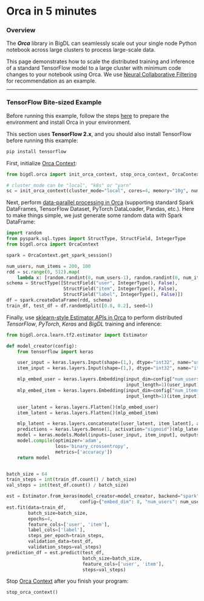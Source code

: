 # Orca in 5 minutes

### Overview

The  _**Orca**_ library in BigDL can seamlessly scale out your single node Python notebook across large clusters to process large-scale data.

This page demonstrates how to scale the distributed training and inference of a standard TensorFlow model to a large cluster with minimum code changes to your notebook using Orca. We use [Neural Collaborative Filtering](https://arxiv.org/abs/1708.05031) for recommendation as an example.

---

### TensorFlow Bite-sized Example

Before running this example, follow the steps [here](install.md) to prepare the environment and install Orca in your environment.

This section uses **TensorFlow 2.x**, and you should also install TensorFlow before running this example:
```bash
pip install tensorflow
```

First, initialize [Orca Context](orca-context.md):

```python
from bigdl.orca import init_orca_context, stop_orca_context, OrcaContext

# cluster_mode can be "local", "k8s" or "yarn"
sc = init_orca_context(cluster_mode="local", cores=4, memory="10g", num_nodes=1)
```

Next, perform [data-parallel processing in Orca](data-parallel-processing.md) (supporting standard Spark DataFrames, TensorFlow Dataset, PyTorch DataLoader, Pandas, etc.). Here to make things simple, we just generate some random data with Spark DataFrame:

```python
import random
from pyspark.sql.types import StructType, StructField, IntegerType
from bigdl.orca import OrcaContext

spark = OrcaContext.get_spark_session()

num_users, num_items = 200, 100
rdd = sc.range(0, 512).map(
    lambda x: [random.randint(0, num_users-1), random.randint(0, num_items-1), random.randint(0, 1)])
schema = StructType([StructField("user", IntegerType(), False),
                     StructField("item", IntegerType(), False),
                     StructField("label", IntegerType(), False)])
df = spark.createDataFrame(rdd, schema)
train_df, test_df = df.randomSplit([0.8, 0.2], seed=1)
```

Finally, use [sklearn-style Estimator APIs in Orca](distributed-training-inference.md) to perform distributed _TensorFlow_, _PyTorch_, _Keras_ and _BigDL_ training and inference:

```python
from bigdl.orca.learn.tf2.estimator import Estimator

def model_creator(config):
    from tensorflow import keras

    user_input = keras.layers.Input(shape=(1,), dtype="int32", name="use_input")
    item_input = keras.layers.Input(shape=(1,), dtype="int32", name="item_input")

    mlp_embed_user = keras.layers.Embedding(input_dim=config["num_users"], output_dim=config["embed_dim"],
                                            input_length=1)(user_input)
    mlp_embed_item = keras.layers.Embedding(input_dim=config["num_items"], output_dim=config["embed_dim"],
                                            input_length=1)(item_input)

    user_latent = keras.layers.Flatten()(mlp_embed_user)
    item_latent = keras.layers.Flatten()(mlp_embed_item)

    mlp_latent = keras.layers.concatenate([user_latent, item_latent], axis=1)
    predictions = keras.layers.Dense(1, activation="sigmoid")(mlp_latent)
    model = keras.models.Model(inputs=[user_input, item_input], outputs=predictions)
    model.compile(optimizer='adam',
                  loss='binary_crossentropy',
                  metrics=['accuracy'])
    return model


batch_size = 64
train_steps = int(train_df.count() / batch_size)
val_steps = int(test_df.count() / batch_size)

est = Estimator.from_keras(model_creator=model_creator, backend="spark",
                           config={"embed_dim": 8, "num_users": num_users, "num_items": num_items})
est.fit(data=train_df,
        batch_size=batch_size,
        epochs=4,
        feature_cols=['user', 'item'],
        label_cols=['label'],
        steps_per_epoch=train_steps,
        validation_data=test_df,
        validation_steps=val_steps)
prediction_df = est.predict(test_df,
                            batch_size=batch_size,
                            feature_cols=['user', 'item'],
                            steps=val_steps)
```

Stop [Orca Context](orca-context.md) after you finish your program:

```python
stop_orca_context()
```
